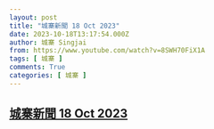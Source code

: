 ```yaml
---
layout: post
title: "城寨新聞 18 Oct 2023"
date: 2023-10-18T13:17:54.000Z
author: 城寨 Singjai
from: https://www.youtube.com/watch?v=8SWH70FiX1A
tags: [ 城寨 ]
comments: True
categories: [ 城寨 ]
---
```

<!--1697635074000-->
[城寨新聞 18 Oct 2023](https://www.youtube.com/watch?v=8SWH70FiX1A)
------

<div>

</div>
